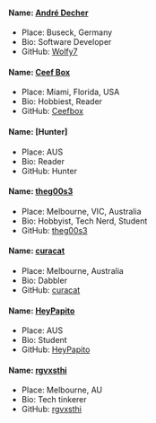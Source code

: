 #### Name: [André Decher](https://github.com/Wolfy7)
- Place: Buseck, Germany
- Bio: Software Developer
- GitHub: [Wolfy7](https://github.com/Wolfy7)

#### Name: [Ceef Box](https://github.com/ceefbox)
- Place: Miami, Florida, USA
- Bio: Hobbiest, Reader
- GitHub: [Ceefbox](https://github.com/ceefbob)


#### Name: [Hunter]
- Place: AUS
- Bio: Reader
- GitHub: Hunter

#### Name: [theg00s3](https://github.com/theg00se)
- Place: Melbourne, VIC, Australia
- Bio: Hobbyist, Tech Nerd, Student
- GitHub: [theg00s3](https://github.com/theg00se)

#### Name: [curacat](https://github.com/curacat)
- Place: Melbourne, Australia
- Bio: Dabbler
- GitHub: [curacat](https://github.com/curacat)

#### Name: [HeyPapito](https://github.com/HeyPapito)
- Place: AUS
- Bio: Student
- GitHub: [HeyPapito](https://github.com/HeyPapito)

#### Name: [rgvxsthi](https://github.com/rgvxsthi)
- Place: Melbourne, AU
- Bio: Tech tinkerer
- GitHub: [rgvxsthi](https://github.com/rgvxsthi)
